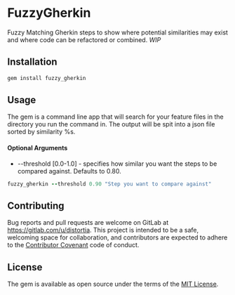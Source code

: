 # FuzzyGherkin

Fuzzy Matching Gherkin steps to show where potential similarities may exist and where code can be refactored or combined. *WIP*

## Installation

```ruby
gem install fuzzy_gherkin
```

## Usage

The gem is a command line app that will search for your feature files in the directory you run the command in. 
The output will be spit into a json file sorted by similarity %s. 

#### Optional Arguments

* --threshold [0.0-1.0] - specifies how similar you want the steps to be compared against. Defaults to 0.80.

```ruby 
fuzzy_gherkin --threshold 0.90 "Step you want to compare against"
```

## Contributing

Bug reports and pull requests are welcome on GitLab at https://gitlab.com/u/distortia. This project is intended to be a safe, welcoming space for collaboration, and contributors are expected to adhere to the [Contributor Covenant](contributor-covenant.org) code of conduct.


## License

The gem is available as open source under the terms of the [MIT License](http://opensource.org/licenses/MIT).

